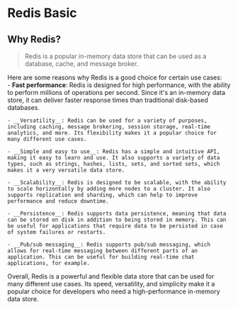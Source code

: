 # Redis Basic

## Why Redis?

> Redis is a popular in-memory data store that can be used as a database, cache, and message broker.

  Here are some reasons why Redis is a good choice for certain use cases:  
    - __Fast performance__: Redis is designed for high performance, with the ability to perform millions of operations per second. Since it's an in-memory data store, it can deliver faster response times than traditional disk-based databases.

    - __Versatility__: Redis can be used for a variety of purposes, including caching, message brokering, session storage, real-time analytics, and more. Its flexibility makes it a popular choice for many different use cases.

    - __Simple and easy to use__: Redis has a simple and intuitive API, making it easy to learn and use. It also supports a variety of data types, such as strings, hashes, lists, sets, and sorted sets, which makes it a very versatile data store.

    - __Scalability__: Redis is designed to be scalable, with the ability to scale horizontally by adding more nodes to a cluster. It also supports replication and sharding, which can help to improve performance and reduce downtime.

    - __Persistence__: Redis supports data persistence, meaning that data can be stored on disk in addition to being stored in memory. This can be useful for applications that require data to be persisted in case of system failures or restarts.

    - __Pub/sub messaging__: Redis supports pub/sub messaging, which allows for real-time messaging between different parts of an application. This can be useful for building real-time chat applications, for example.

Overall, Redis is a powerful and flexible data store that can be used for many different use cases. Its speed, versatility, and simplicity make it a popular choice for developers who need a high-performance in-memory data store.